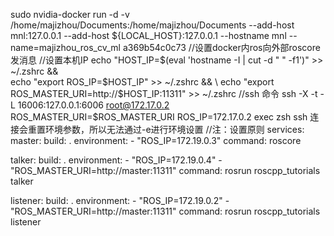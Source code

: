 
sudo nvidia-docker run -d -v /home/majizhou/Documents:/home/majizhou/Documents --add-host mnl:127.0.0.1 --add-host ${LOCAL_HOST}:127.0.0.1 --hostname mnl --name=majizhou_ros_cv_ml a369b54c0c73
//设置docker内ros向外部roscore发消息
//设置本机IP
  echo "HOST_IP=$(eval 'hostname -I | cut -d " " -f1')" >> ~/.zshrc && \
  echo "export ROS_IP=$HOST_IP" >> ~/.zshrc && \
  echo "export ROS_MASTER_URI=http://$HOST_IP:11311" >>  ~/.zshrc
//ssh 命令
 ssh -X -t -L 16006:127.0.0.1:6006 root@172.17.0.2 ROS_MASTER_URI=$ROS_MASTER_URI ROS_IP=172.17.0.2 exec zsh
ssh 连接会重置环境参数，所以无法通过-e进行环境设置
//注：设置原则
services:
  master:
    build: .
    environment:
      - "ROS_IP=172.19.0.3"
    command: roscore

  talker:
    build: .
    environment:
      - "ROS_IP=172.19.0.4"
      - "ROS_MASTER_URI=http://master:11311"
    command: rosrun roscpp_tutorials talker

  listener:
    build: .
    environment:
      - "ROS_IP=172.19.0.2"
      - "ROS_MASTER_URI=http://master:11311"
    command: rosrun roscpp_tutorials listener

  
